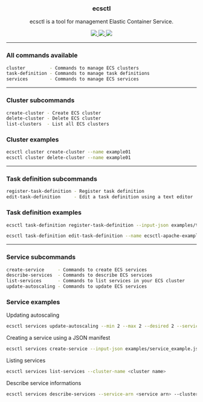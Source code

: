 <p align="center">
  <h3 align="center">ecsctl</h3>
  <p align="center">ecsctl is a tool for management Elastic Container Service.</p>

  <p align="center">
    <a href="https://twitter.com/0xdutra">
      <img src="https://img.shields.io/badge/twitter-@0xdutra-blue.svg">
    </a>
    <a href="https://opensource.org/licenses/BSD-2-Clause">
      <img src="https://img.shields.io/badge/License-BSD-green.svg">
    </a>
    <a href="https://github.com/0xdutra/ecsctl/actions/workflows/golangci-lint.yml">
        <img src="https://github.com/0xdutra/ecsctl/actions/workflows/golangci-lint.yml/badge.svg">
    </a>
  </p>
</p>

<hr>

### All commands available

```sh
cluster         - Commands to manage ECS clusters
task-definition - Commands to manage task definitions
services        - Commands to manage ECS services
```

<hr>

### Cluster subcommands

```sh
create-cluster - Create ECS cluster
delete-cluster - Delete ECS cluster
list-clusters  - List all ECS clusters
```

### Cluster examples

```sh
ecsctl cluster create-cluster --name example01
ecsctl cluster delete-cluster --name example01
```

<hr>

### Task definition subcommands

```sh
register-task-definition - Register task definition
edit-task-definition     - Edit a task definition using a text editor
```

### Task definition examples

```sh
ecsctl task-definition register-task-definition --input-json examples/task_definition_example.json
```

```sh
ecsctl task-definition edit-task-definition --name ecsctl-apache-example --revision 1 --editor nano
```

<hr>

### Service subcommands

```sh
create-service     - Commands to create ECS services
describe-services  - Commands to describe ECS services
list-services      - Commands to list services in your ECS cluster
update-autoscaling - Commands to update ECS services
```

### Service examples

Updating autoscaling

```sh
ecsctl services update-autoscaling --min 2 --max 2 --desired 2 --service-name <service name> --cluster-name <cluster name>
```

Creating a service using a JSON manifest

```sh
ecsctl services create-service --input-json examples/service_example.json
```

Listing services

```sh
ecsctl services list-services --cluster-name <cluster name>
```

Describe service informations

```sh
ecsctl services describe-services --service-arn <service arn> --cluster-name <cluster name>
```
